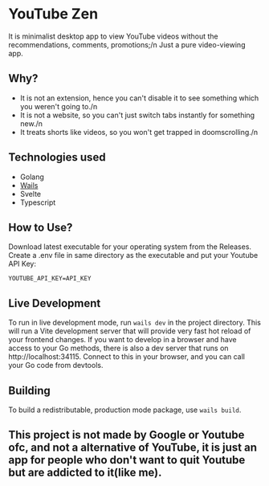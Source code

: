# YouTube Zen

It is minimalist desktop app to view YouTube videos without the recommendations, comments, promotions;/n Just a pure video-viewing app.

## Why?
- It is not an extension, hence you can't disable it to see something which you weren't going to./n
- It is not a website, so you can't just switch tabs instantly for something new./n
- It treats shorts like videos, so you won't get trapped in doomscrolling./n

## Technologies used
- Golang
- [Wails](https://github.com/wailsapp/wails) 
- Svelte
- Typescript

## How to Use?
Download latest executable for your operating system from the Releases. 
Create a .env file in same directory as the executable and put your Youtube API Key:
```
YOUTUBE_API_KEY=API_KEY
```

## Live Development

To run in live development mode, run `wails dev` in the project directory. This will run a Vite development
server that will provide very fast hot reload of your frontend changes. If you want to develop in a browser
and have access to your Go methods, there is also a dev server that runs on http://localhost:34115. Connect
to this in your browser, and you can call your Go code from devtools.

## Building

To build a redistributable, production mode package, use `wails build`.

## This project is not made by Google or Youtube ofc, and not a alternative of YouTube, it is just an app for people who don't want to quit Youtube but are addicted to it(like me).
